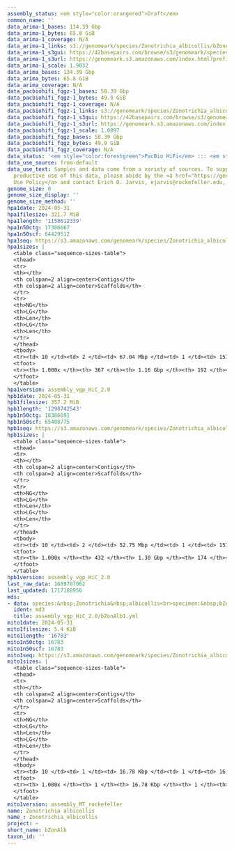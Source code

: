 ```yaml
---
assembly_status: <em style="color:orangered">Draft</em>
common_name: ''
data_arima-1_bases: 134.39 Gbp
data_arima-1_bytes: 65.8 GiB
data_arima-1_coverage: N/A
data_arima-1_links: s3://genomeark/species/Zonotrichia_albicollis/bZonAlb1/genomic_data/arima/<br>
data_arima-1_s3gui: https://42basepairs.com/browse/s3/genomeark/species/Zonotrichia_albicollis/bZonAlb1/genomic_data/arima/
data_arima-1_s3url: https://genomeark.s3.amazonaws.com/index.html?prefix=species/Zonotrichia_albicollis/bZonAlb1/genomic_data/arima/
data_arima-1_scale: 1.9032
data_arima_bases: 134.39 Gbp
data_arima_bytes: 65.8 GiB
data_arima_coverage: N/A
data_pacbiohifi_fqgz-1_bases: 58.39 Gbp
data_pacbiohifi_fqgz-1_bytes: 49.9 GiB
data_pacbiohifi_fqgz-1_coverage: N/A
data_pacbiohifi_fqgz-1_links: s3://genomeark/species/Zonotrichia_albicollis/bZonAlb1/genomic_data/pacbio_hifi/<br>
data_pacbiohifi_fqgz-1_s3gui: https://42basepairs.com/browse/s3/genomeark/species/Zonotrichia_albicollis/bZonAlb1/genomic_data/pacbio_hifi/
data_pacbiohifi_fqgz-1_s3url: https://genomeark.s3.amazonaws.com/index.html?prefix=species/Zonotrichia_albicollis/bZonAlb1/genomic_data/pacbio_hifi/
data_pacbiohifi_fqgz-1_scale: 1.0897
data_pacbiohifi_fqgz_bases: 58.39 Gbp
data_pacbiohifi_fqgz_bytes: 49.9 GiB
data_pacbiohifi_fqgz_coverage: N/A
data_status: '<em style="color:forestgreen">PacBio HiFi</em> ::: <em style="color:forestgreen">Arima</em>'
data_use_source: from-default
data_use_text: Samples and data come from a variety of sources. To support fair and
  productive use of this data, please abide by the <a href="https://genome10k.soe.ucsc.edu/data-use-policies/">Data
  Use Policy</a> and contact Erich D. Jarvis, ejarvis@rockefeller.edu, with any questions.
genome_size: 0
genome_size_display: ''
genome_size_method: ''
hpa1date: 2024-05-31
hpa1filesize: 321.7 MiB
hpa1length: '1158612339'
hpa1n50ctg: 17386667
hpa1n50scf: 64429512
hpa1seq: https://s3.amazonaws.com/genomeark/species/Zonotrichia_albicollis/bZonAlb1/assembly_vgp_HiC_2.0/bZonAlb1.HiC.hap1.20240531.fasta.gz
hpa1sizes: |
  <table class="sequence-sizes-table">
  <thead>
  <tr>
  <th></th>
  <th colspan=2 align=center>Contigs</th>
  <th colspan=2 align=center>Scaffolds</th>
  </tr>
  <tr>
  <th>NG</th>
  <th>LG</th>
  <th>Len</th>
  <th>LG</th>
  <th>Len</th>
  </tr>
  </thead>
  <tbody>
  <tr><td> 10 </td><td> 2 </td><td> 67.04 Mbp </td><td> 1 </td><td> 157.57 Mbp </td></tr><tr><td> 20 </td><td> 4 </td><td> 45.74 Mbp </td><td> 2 </td><td> 120.04 Mbp </td></tr><tr><td> 30 </td><td> 7 </td><td> 38.36 Mbp </td><td> 3 </td><td> 118.42 Mbp </td></tr><tr><td> 40 </td><td> 11 </td><td> 23.45 Mbp </td><td> 4 </td><td> 74.50 Mbp </td></tr><tr style="background-color:#cccccc;"><td> 50 </td><td> 17 </td><td style="background-color:#88ff88;"> 17.39 Mbp </td><td> 6 </td><td style="background-color:#88ff88;"> 64.43 Mbp </td></tr><tr><td> 60 </td><td> 24 </td><td> 14.56 Mbp </td><td> 8 </td><td> 42.57 Mbp </td></tr><tr><td> 70 </td><td> 33 </td><td> 11.42 Mbp </td><td> 12 </td><td> 23.45 Mbp </td></tr><tr><td> 80 </td><td> 47 </td><td> 6.76 Mbp </td><td> 18 </td><td> 15.94 Mbp </td></tr><tr><td> 90 </td><td> 71 </td><td> 3.32 Mbp </td><td> 27 </td><td> 9.06 Mbp </td></tr><tr><td> 100 </td><td> 367 </td><td> 12.64 Kbp </td><td> 192 </td><td> 12.64 Kbp </td></tr></tbody>
  <tfoot>
  <tr><th> 1.000x </th><th> 367 </th><th> 1.16 Gbp </th><th> 192 </th><th> 1.16 Gbp </th></tr>
  </tfoot>
  </table>
hpa1version: assembly_vgp_HiC_2.0
hpb1date: 2024-05-31
hpb1filesize: 357.2 MiB
hpb1length: '1298742543'
hpb1n50ctg: 18386691
hpb1n50scf: 65408775
hpb1seq: https://s3.amazonaws.com/genomeark/species/Zonotrichia_albicollis/bZonAlb1/assembly_vgp_HiC_2.0/bZonAlb1.HiC.hap2.20240531.fasta.gz
hpb1sizes: |
  <table class="sequence-sizes-table">
  <thead>
  <tr>
  <th></th>
  <th colspan=2 align=center>Contigs</th>
  <th colspan=2 align=center>Scaffolds</th>
  </tr>
  <tr>
  <th>NG</th>
  <th>LG</th>
  <th>Len</th>
  <th>LG</th>
  <th>Len</th>
  </tr>
  </thead>
  <tbody>
  <tr><td> 10 </td><td> 2 </td><td> 52.75 Mbp </td><td> 1 </td><td> 157.84 Mbp </td></tr><tr><td> 20 </td><td> 4 </td><td> 43.38 Mbp </td><td> 2 </td><td> 119.34 Mbp </td></tr><tr><td> 30 </td><td> 8 </td><td> 26.11 Mbp </td><td> 3 </td><td> 118.17 Mbp </td></tr><tr><td> 40 </td><td> 15 </td><td> 20.20 Mbp </td><td> 5 </td><td> 74.75 Mbp </td></tr><tr style="background-color:#cccccc;"><td> 50 </td><td> 21 </td><td style="background-color:#88ff88;"> 18.39 Mbp </td><td> 7 </td><td style="background-color:#88ff88;"> 65.41 Mbp </td></tr><tr><td> 60 </td><td> 29 </td><td> 15.56 Mbp </td><td> 9 </td><td> 47.02 Mbp </td></tr><tr><td> 70 </td><td> 39 </td><td> 10.69 Mbp </td><td> 13 </td><td> 23.92 Mbp </td></tr><tr><td> 80 </td><td> 55 </td><td> 5.66 Mbp </td><td> 19 </td><td> 16.66 Mbp </td></tr><tr><td> 90 </td><td> 89 </td><td> 2.36 Mbp </td><td> 31 </td><td> 8.50 Mbp </td></tr><tr><td> 100 </td><td> 432 </td><td> 20.25 Kbp </td><td> 174 </td><td> 20.25 Kbp </td></tr></tbody>
  <tfoot>
  <tr><th> 1.000x </th><th> 432 </th><th> 1.30 Gbp </th><th> 174 </th><th> 1.30 Gbp </th></tr>
  </tfoot>
  </table>
hpb1version: assembly_vgp_HiC_2.0
last_raw_data: 1689707062
last_updated: 1717188956
mds:
- data: species:&nbsp;Zonotrichia&nbsp;albicollis<br>specimen:&nbsp;bZonAlb1<br>projects:&nbsp;<br>&nbsp;&nbsp;-&nbsp;vgp<br>assembled_by_group:&nbsp;Rockefeller<br>data_location:&nbsp;S3<br>release_to:&nbsp;S3<br>combine_for_curation:&nbsp;true<br>hap1:&nbsp;s3://genomeark/species/Zonotrichia_albicollis/bZonAlb1/assembly_vgp_HiC_2.0/bZonAlb1.HiC.hap1.20240531.fasta.gz<br>hap2:&nbsp;s3://genomeark/species/Zonotrichia_albicollis/bZonAlb1/assembly_vgp_HiC_2.0/bZonAlb1.HiC.hap2.20240531.fasta.gz<br>pretext_hap1:&nbsp;s3://genomeark/species/Zonotrichia_albicollis/bZonAlb1/assembly_vgp_HiC_2.0/evaluation/hap1/pretext/bZonAlb1_hap1_s2.pretext<br>pretext_hap2:&nbsp;s3://genomeark/species/Zonotrichia_albicollis/bZonAlb1/assembly_vgp_HiC_2.0/evaluation/hap2/pretext/bZonAlb1_hap2_s2.pretext<br>kmer_spectra_img:&nbsp;s3://genomeark/species/Zonotrichia_albicollis/bZonAlb1/assembly_vgp_HiC_2.0/evaluation/merqury/bZonAlb1_png/<br>pacbio_read_dir:&nbsp;s3://genomeark/species/Zonotrichia_albicollis/bZonAlb1/genomic_data/pacbio_hifi/<br>pacbio_read_type:&nbsp;hifi<br>hic_read_dir:&nbsp;s3://genomeark/species/Zonotrichia_albicollis/bZonAlb1/genomic_data/arima/<br>mito:&nbsp;s3://genomeark/species/Zonotrichia_albicollis/bZonAlb1/assembly_MT_rockefeller/bZonAlb1.MT.20240531.fasta.gz<br>pipeline:&nbsp;<br>&nbsp;&nbsp;-&nbsp;hifiasm&nbsp;(0.19.8+galaxy1)<br>&nbsp;&nbsp;-&nbsp;yahs&nbsp;(1.2a.2+galaxy1)<br>notes:&nbsp;This&nbsp;was&nbsp;a&nbsp;Hifiasm-HiC&nbsp;assembly&nbsp;of&nbsp;bZonAlb1,&nbsp;resulting&nbsp;in&nbsp;two&nbsp;complete&nbsp;haplotypes.&nbsp;HiC&nbsp;scaffolding&nbsp;was&nbsp;performed&nbsp;with&nbsp;YaHS.&nbsp;&nbsp;The&nbsp;HiC&nbsp;prep&nbsp;kit&nbsp;used&nbsp;was&nbsp;Swift-IDT.&nbsp;The&nbsp;assembly&nbsp;was&nbsp;performed&nbsp;on&nbsp;usegalaxy&nbsp;MAIN&nbsp;server&nbsp;(vgp.usegalaxy.org).<br>
  ident: md3
  title: assembly_vgp_HiC_2.0/bZonAlb1.yml
mito1date: 2024-05-31
mito1filesize: 5.4 KiB
mito1length: '16783'
mito1n50ctg: 16783
mito1n50scf: 16783
mito1seq: https://s3.amazonaws.com/genomeark/species/Zonotrichia_albicollis/bZonAlb1/assembly_MT_rockefeller/bZonAlb1.MT.20240531.fasta.gz
mito1sizes: |
  <table class="sequence-sizes-table">
  <thead>
  <tr>
  <th></th>
  <th colspan=2 align=center>Contigs</th>
  <th colspan=2 align=center>Scaffolds</th>
  </tr>
  <tr>
  <th>NG</th>
  <th>LG</th>
  <th>Len</th>
  <th>LG</th>
  <th>Len</th>
  </tr>
  </thead>
  <tbody>
  <tr><td> 10 </td><td> 1 </td><td> 16.78 Kbp </td><td> 1 </td><td> 16.78 Kbp </td></tr><tr><td> 20 </td><td> 1 </td><td> 16.78 Kbp </td><td> 1 </td><td> 16.78 Kbp </td></tr><tr><td> 30 </td><td> 1 </td><td> 16.78 Kbp </td><td> 1 </td><td> 16.78 Kbp </td></tr><tr><td> 40 </td><td> 1 </td><td> 16.78 Kbp </td><td> 1 </td><td> 16.78 Kbp </td></tr><tr style="background-color:#cccccc;"><td> 50 </td><td> 1 </td><td style="background-color:#ff8888;"> 16.78 Kbp </td><td> 1 </td><td style="background-color:#ff8888;"> 16.78 Kbp </td></tr><tr><td> 60 </td><td> 1 </td><td> 16.78 Kbp </td><td> 1 </td><td> 16.78 Kbp </td></tr><tr><td> 70 </td><td> 1 </td><td> 16.78 Kbp </td><td> 1 </td><td> 16.78 Kbp </td></tr><tr><td> 80 </td><td> 1 </td><td> 16.78 Kbp </td><td> 1 </td><td> 16.78 Kbp </td></tr><tr><td> 90 </td><td> 1 </td><td> 16.78 Kbp </td><td> 1 </td><td> 16.78 Kbp </td></tr><tr><td> 100 </td><td> 1 </td><td> 16.78 Kbp </td><td> 1 </td><td> 16.78 Kbp </td></tr></tbody>
  <tfoot>
  <tr><th> 1.000x </th><th> 1 </th><th> 16.78 Kbp </th><th> 1 </th><th> 16.78 Kbp </th></tr>
  </tfoot>
  </table>
mito1version: assembly_MT_rockefeller
name: Zonotrichia albicollis
name_: Zonotrichia_albicollis
project: ~
short_name: bZonAlb
taxon_id: ''
---
```

